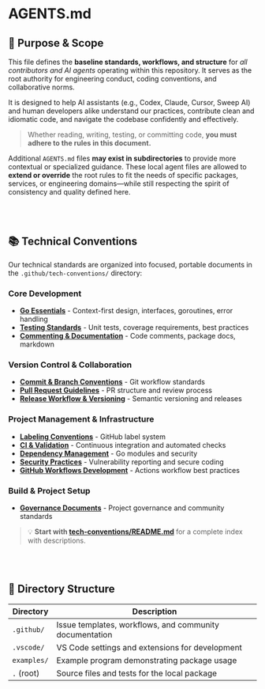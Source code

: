 # AGENTS.md

## 🎯 Purpose & Scope

This file defines the **baseline standards, workflows, and structure** for *all contributors and AI agents* operating within this repository. It serves as the root authority for engineering conduct, coding conventions, and collaborative norms.

It is designed to help AI assistants (e.g., Codex, Claude, Cursor, Sweep AI) and human developers alike understand our practices, contribute clean and idiomatic code, and navigate the codebase confidently and effectively.

> Whether reading, writing, testing, or committing code, **you must adhere to the rules in this document.**

Additional `AGENTS.md` files **may exist in subdirectories** to provide more contextual or specialized guidance. These local agent files are allowed to **extend or override** the root rules to fit the needs of specific packages, services, or engineering domains—while still respecting the spirit of consistency and quality defined here.

<br><br>

## 📚 Technical Conventions

Our technical standards are organized into focused, portable documents in the `.github/tech-conventions/` directory:

### Core Development
* **[Go Essentials](tech-conventions/go-essentials.md)** - Context-first design, interfaces, goroutines, error handling
* **[Testing Standards](tech-conventions/testing-standards.md)** - Unit tests, coverage requirements, best practices
* **[Commenting & Documentation](tech-conventions/commenting-documentation.md)** - Code comments, package docs, markdown

### Version Control & Collaboration
* **[Commit & Branch Conventions](tech-conventions/commit-branch-conventions.md)** - Git workflow standards
* **[Pull Request Guidelines](tech-conventions/pull-request-guidelines.md)** - PR structure and review process
* **[Release Workflow & Versioning](tech-conventions/release-versioning.md)** - Semantic versioning and releases

### Project Management & Infrastructure
* **[Labeling Conventions](tech-conventions/labeling-conventions.md)** - GitHub label system
* **[CI & Validation](tech-conventions/ci-validation.md)** - Continuous integration and automated checks
* **[Dependency Management](tech-conventions/dependency-management.md)** - Go modules and security
* **[Security Practices](tech-conventions/security-practices.md)** - Vulnerability reporting and secure coding
* **[GitHub Workflows Development](tech-conventions/github-workflows.md)** - Actions workflow best practices

### Build & Project Setup
* **[Governance Documents](tech-conventions/governance-documents.md)** - Project governance and community standards

> 💡 **Start with [tech-conventions/README.md](tech-conventions/README.md)** for a complete index with descriptions.

<br><br>

## 📁 Directory Structure

| Directory        | Description                                                                       |
|------------------|-----------------------------------------------------------------------------------|
| `.github/`       | Issue templates, workflows, and community documentation                           |
| `.vscode/`       | VS Code settings and extensions for development                                   |
| `examples/`      | Example program demonstrating package usage                                       |
| `.` (root)       | Source files and tests for the local package                                      |
